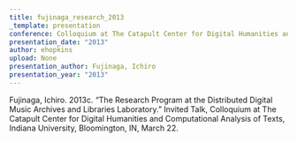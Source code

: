 ```yaml
---
title: fujinaga_research_2013
_template: presentation
conference: Colloquium at The Catapult Center for Digital Humanities and Computational Analysis of Texts, Indiana University, Bloomington, IN
presentation_date: "2013"
author: ehopkins
upload: None
presentation_author: Fujinaga, Ichiro
presentation_year: "2013"
---
```

Fujinaga, Ichiro. 2013c. “The Research Program at the Distributed Digital Music Archives and Libraries Laboratory.” Invited Talk, Colloquium at The Catapult Center for Digital Humanities and Computational Analysis of Texts, Indiana University, Bloomington, IN, March 22.